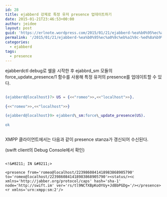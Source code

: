 ```yaml
---
id: 28
title: ejabberd 강제로 특정 유저 presence 업데이트하기
date: 2015-01-21T23:46:53+00:00
author: jeidee
layout: post
guid: 'https://erlnote.wordpress.com/2015/01/21/ejabberd-%ea%b0%95%ec%a0%9c%eb%a1%9c-%ed%8a%b9%ec%a0%95-%ec%9c%a0%ec%a0%80-presence-%ec%97%85%eb%8d%b0%ec%9d%b4%ed%8a%b8%ed%95%98%ea%b8%b0/'
permalink: '/2015/01/21/ejabberd-%ea%b0%95%ec%a0%9c%eb%a1%9c-%ed%8a%b9%ec%a0%95-%ec%9c%a0%ec%a0%80-presence-%ec%97%85%eb%8d%b0%ec%9d%b4%ed%8a%b8%ed%95%98%ea%b8%b0/'
categories:
  - ejabberd
tags:
  - presence
---
```

ejabberdctl debug로 쉘을 시작한 후 ejabbrd\_sm 모듈의 force\_update_presence/1 함수를 사용해 특정 유저의 presence를 업데이트할 수 있다.

```erlang
  
(ejabberd@localhost)7> US = {<<"romeo">>,<<"localhost">>}.
  
{<<"romeo">>,<<"localhost">>}

(ejabberd@localhost)9> ejabberd\_sm:force\_update_presence(US).
  
ok
  
```

XMPP 클라이언트에서는 다음과 같이 presence stanza가 갱신되어 수신된다.
  
(swift client의 Debug Console에서 확인)

```
  
<!&#8211; IN &#8211;>
  
<presence from='romeo@localhost/2239860841418983868905790' to='romeo@localhost/2239860841418983868905790'><status/><c xmlns='http://jabber.org/protocol/caps' hash='sha-1' node='http://swift.im' ver='rs/tl9NCfXBpKoOYUy+JdBbPGDg='/></presence><r xmlns='urn:xmpp:sm:2'/>
  
```